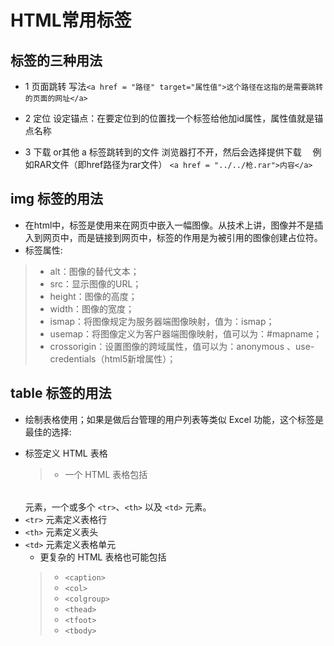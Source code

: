 # HTML常用标签

## <a>标签的三种用法

* 1 页面跳转
写法`<a href = "路径" target="属性值">这个路径在这指的是需要跳转的页面的网址</a>`

* 2 定位
设定锚点：在要定位到的位置找一个标签给他加id属性，属性值就是锚点名称

* 3 下载 or其他
a 标签跳转到的文件 浏览器打不开，然后会选择提供下载
    　例如RAR文件（即href路径为rar文件）
      `<a href = "../../枪.rar">内容</a>`
      
## img 标签的用法    
* 在html中，<img>标签是使用来在网页中嵌入一幅图像。从技术上讲，图像并不是插入到网页中，而是链接到网页中，<img>标签的作用是为被引用的图像创建占位符。
* <img>标签属性:
> +  alt：图像的替代文本；
> +  src：显示图像的URL；
> +  height：图像的高度；
> +  width：图像的宽度；
> +  ismap：将图像规定为服务器端图像映射，值为：ismap；
> +  usemap：将图像定义为客户器端图像映射，值可以为：#mapname；
> +  crossorigin：设置图像的跨域属性，值可以为：anonymous 、use-credentials（html5新增属性）；

## table 标签的用法
* 绘制表格使用；如果是做后台管理的用户列表等类似 Excel 功能，这个标签是最佳的选择:

* <table> 标签定义 HTML 表格
> + 一个 HTML 表格包括 <table> 元素，一个或多个 `<tr>`、`<th>` 以及 `<td>` 元素。
> + `<tr>` 元素定义表格行
> + `<th>` 元素定义表头
> + `<td>` 元素定义表格单元
    
* 更复杂的 HTML 表格也可能包括

> + `<caption>`
> + `<col>`
> + `<colgroup>`
> + `<thead>`
> + `<tfoot>`
> + `<tbody>`

